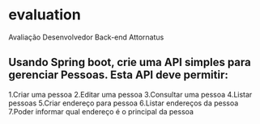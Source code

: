 # evaluation
Avaliação Desenvolvedor Back-end Attornatus

## Usando Spring boot, crie uma API simples para gerenciar Pessoas. Esta API deve permitir:  

1.Criar uma pessoa
2.Editar uma pessoa
3.Consultar uma pessoa
4.Listar pessoas
5.Criar endereço para pessoa
6.Listar endereços da pessoa
7.Poder informar qual endereço é o principal da pessoa 
